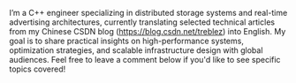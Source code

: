 I’m a C++ engineer specializing in distributed storage systems and real-time advertising architectures, currently translating selected technical articles from my Chinese CSDN blog (https://blog.csdn.net/treblez) into English. My goal is to share practical insights on high-performance systems, optimization strategies, and scalable infrastructure design with global audiences. Feel free to leave a comment below if you'd like to see specific topics covered!
